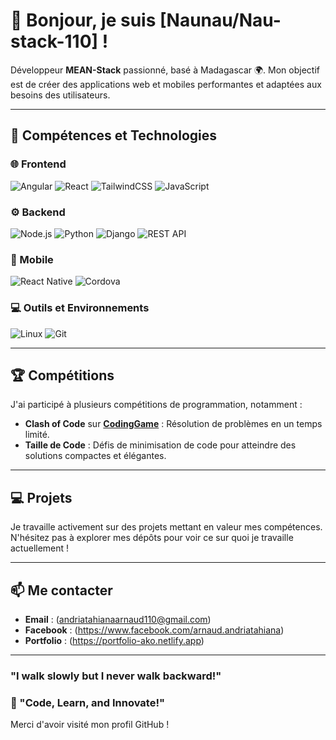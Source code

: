 # 👋 Bonjour, je suis [Naunau/Nau-stack-110] !

Développeur **MEAN-Stack** passionné, basé à Madagascar 🌍. Mon objectif est de créer des applications web et mobiles performantes et adaptées aux besoins des utilisateurs.

---

## 🚀 Compétences et Technologies

### 🌐 Frontend
![Angular](https://img.shields.io/badge/Angular-DD0031?style=for-the-badge&logo=angular&logoColor=white)
![React](https://img.shields.io/badge/React-61DAFB?style=for-the-badge&logo=react&logoColor=black)
![TailwindCSS](https://img.shields.io/badge/TailwindCSS-06B6D4?style=for-the-badge&logo=tailwindcss&logoColor=white)
![JavaScript](https://img.shields.io/badge/JavaScript-F7DF1E?style=for-the-badge&logo=javascript&logoColor=black)

### ⚙️ Backend
![Node.js](https://img.shields.io/badge/Node.js-339933?style=for-the-badge&logo=nodedotjs&logoColor=white)
![Python](https://img.shields.io/badge/Python-3776AB?style=for-the-badge&logo=python&logoColor=white)
![Django](https://img.shields.io/badge/Django-092E20?style=for-the-badge&logo=django&logoColor=white)
![REST API](https://img.shields.io/badge/REST-API-02569B?style=for-the-badge&logo=rest&logoColor=white)

### 📱 Mobile
![React Native](https://img.shields.io/badge/React_Native-20232A?style=for-the-badge&logo=react&logoColor=61DAFB)
![Cordova](https://img.shields.io/badge/Apache_Cordova-E8E8E8?style=for-the-badge&logo=apache-cordova&logoColor=black)

### 💻 Outils et Environnements
![Linux](https://img.shields.io/badge/Linux-FCC624?style=for-the-badge&logo=linux&logoColor=black)
![Git](https://img.shields.io/badge/Git-F05032?style=for-the-badge&logo=git&logoColor=white)

---

## 🏆 Compétitions

J'ai participé à plusieurs compétitions de programmation, notamment :

- **Clash of Code** sur **[CodingGame](https://www.codingame.com/)** : Résolution de problèmes en un temps limité.  
- **Taille de Code** : Défis de minimisation de code pour atteindre des solutions compactes et élégantes.

---

## 💻 Projets

Je travaille activement sur des projets mettant en valeur mes compétences. N'hésitez pas à explorer mes dépôts pour voir ce sur quoi je travaille actuellement !

---

## 📫 Me contacter

- **Email** : (andriatahianaarnaud110@gmail.com)
- **Facebook** : (https://www.facebook.com/arnaud.andriatahiana) 
- **Portfolio** : (https://portfolio-ako.netlify.app)

---
### "I walk slowly but I never walk backward!"
### 🌟 "Code, Learn, and Innovate!"  
Merci d'avoir visité mon profil GitHub !
